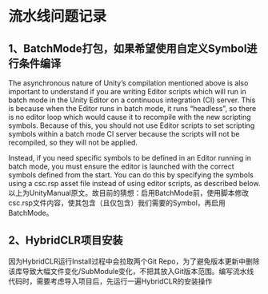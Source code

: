 # 流水线问题记录
## 1、BatchMode打包，如果希望使用自定义Symbol进行条件编译
The asynchronous nature of Unity’s compilation mentioned above is also important to understand if you are writing Editor scripts which will run in batch mode in the Unity Editor on a continuous integration (CI) server. This is because when the Editor runs in batch mode, it runs “headless”, so there is no editor loop which would cause it to recompile with the new scripting symbols. Because of this, you should not use Editor scripts to set scripting symbols within a batch mode CI server because the scripts will not be recompiled, so they will not be applied.

Instead, if you need specific symbols to be defined in an Editor running in batch mode, you must ensure the editor is launched with the correct symbols defined from the start. You can do this by specifying the symbols using a csc.rsp asset file instead of using editor scripts, as described below.
以上为UnityManual原文。故目前的猜想：启用BatchMode前，使用脚本修改csc.rsp文件内容，使其包含（且仅包含）我们需要的Symbol，再启用BatchMode。

## 2、HybridCLR项目安装
因为HybridCLR运行Install过程中会拉取两个Git Repo，为了避免版本更新中删除该库导致大幅文件变化/SubModule变化，不把其放入Git版本范围。编写流水线代码时，需要考虑导入项目后，先运行一遍HybridCLR的安装操作
